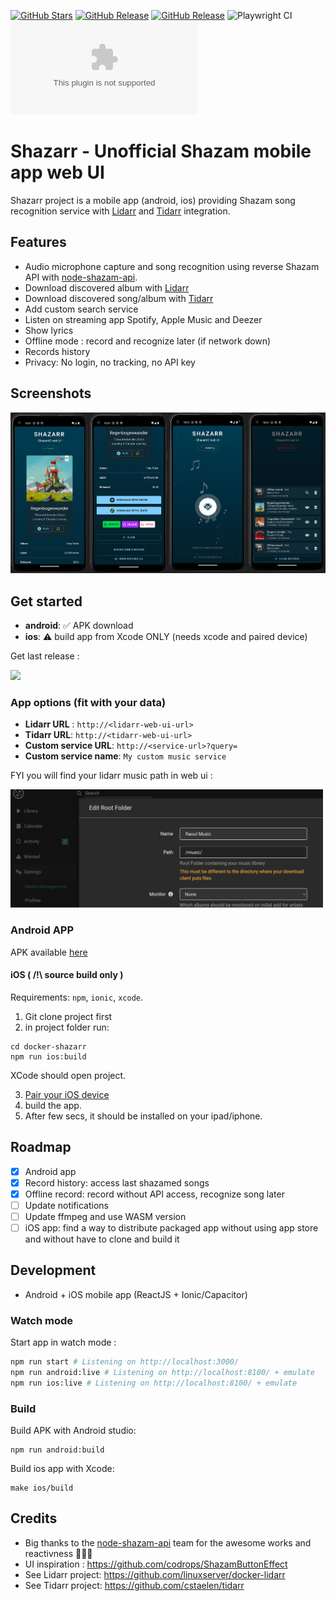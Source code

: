 [![GitHub Stars](https://img.shields.io/github/stars/cstaelen/shazarr-app.svg?color=013b51&labelColor=555555&logoColor=ffffff&style=for-the-badge&logo=github)](https://github.com/cstaelen/shazarr-app)
[![GitHub Release](https://img.shields.io/github/release-date/cstaelen/shazarr-app?color=013b51&labelColor=555555&logoColor=ffffff&style=for-the-badge&logo=github)](https://github.com/cstaelen/shazarr-app/releases)
[![GitHub Release](https://img.shields.io/github/release/cstaelen/shazarr-app?color=013b51&labelColor=555555&logoColor=ffffff&style=for-the-badge&logo=github)](https://github.com/cstaelen/shazarr-app/releases)
![Playwright CI](https://img.shields.io/github/actions/workflow/status/cstaelen/shazarr-app/playwright.yml?label=Playwright%20CI&labelColor=555555&logoColor=ffffff&style=for-the-badge&logo=github)
[![Download APK](https://img.shields.io/github/downloads/cstaelen/shazarr-app/latest/shazarr-app.apk?color=a2c438&labelColor=555555&logoColor=ffffff&style=for-the-badge&logo=android)](https://github.com/downloads/cstaelen/shazarr-app/latest/shazarr-app.apk)

# Shazarr - Unofficial Shazam mobile app web UI
Shazarr project is a mobile app (android, ios) providing Shazam song recognition service with [Lidarr](https://github.com/linuxserver/docker-lidarr) and [Tidarr](https://github.com/cstaelen/tidarr) integration.


## Features
- Audio microphone capture and song recognition using reverse Shazam API with [node-shazam-api](https://github.com/asivery/node-shazam-api).
- Download discovered album with [Lidarr](https://github.com/linuxserver/docker-lidarr)
- Download discovered song/album with [Tidarr](https://github.com/cstaelen/tidarr)
- Add custom search service
- Listen on streaming app Spotify, Apple Music and Deezer
- Show lyrics
- Offline mode : record and recognize later (if network down)
- Records history
- Privacy: No login, no tracking, no API key

## Screenshots

<img src="https://github.com/cstaelen/docker-shazarr/blob/b436440b628ff5c8a0925a57e63e6659b1bf273e/.github/screenshot.jpg" />

## Get started

- **android**: ✅ APK download
- **ios**: ⚠️ build app from Xcode ONLY (needs xcode and paired device)

Get last release  :

[<img src="https://github.com/cstaelen/shazarr-app/blob/4465b4d6532a4ade3a970be2b9ade3705706e50f/.github/qr-release.png" width="100" />](https://github.com/cstaelen/shazarr-app/releases/latest)

### App options (fit with your data)

- **Lidarr URL** : `http://<lidarr-web-ui-url>`
- **Tidarr URL**: `http://<tidarr-web-ui-url>`
- **Custom service URL**: `http://<service-url>?query=`
- **Custom service name**: `My custom music service`

FYI you will find your lidarr music path in web ui :

<img src="https://github.com/cstaelen/docker-shazarr/blob/c30c348adedabb62e760a344a5347e90cc1b1056/.github/lidarr-path.png" width="500"/>

### Android APP
  APK available [here](https://github.com/cstaelen/docker-shazarr/raw/main/outputs/shazarr-app.apk)

#### iOS ( /!\ source build only )
Requirements: `npm`, `ionic`, `xcode`.

1. Git clone project first
2. in project folder run:
```
cd docker-shazarr
npm run ios:build
```
XCode should open project.

3. [Pair your iOS device](https://developer.apple.com/documentation/xcode/running-your-app-in-simulator-or-on-a-device/#Connect-real-devices-to-your-Mac)
4. build the app.
5. After few secs, it should be installed on your ipad/iphone.

## Roadmap
- [x] Android app
- [x] Record history: access last shazamed songs
- [x] Offline record: record without API access, recognize song later
- [ ] Update notifications 
- [ ] Update ffmpeg and use WASM version
- [ ] iOS app: find a way to distribute packaged app without using app store and without have to clone and build it

## Development
- Android + iOS mobile app (ReactJS + Ionic/Capacitor)

### Watch mode
Start app in watch mode :
```sh
npm run start # Listening on http://localhost:3000/
npm run android:live # Listening on http://localhost:8100/ + emulate
npm run ios:live # Listening on http://localhost:8100/ + emulate
```

### Build
Build APK with Android studio:
```
npm run android:build
```
Build ios app with Xcode:
```
make ios/build
```

## Credits
- Big thanks to the [node-shazam-api](https://github.com/asivery/node-shazam-api) team for the awesome works and reactivness 👏💪🙏
- UI inspiration : https://github.com/codrops/ShazamButtonEffect
- See Lidarr project: https://github.com/linuxserver/docker-lidarr 
- See Tidarr project: https://github.com/cstaelen/tidarr

